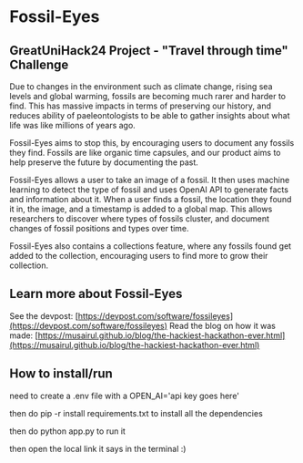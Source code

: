 # Fossil-Eyes

## GreatUniHack24 Project - "Travel through time" Challenge

Due to changes in the environment such as climate change, rising sea levels and global warming, fossils are becoming much rarer and harder to find. This has massive impacts in terms of preserving our history, and reduces ability of paeleontologists to be able to gather insights about what life was like millions of years ago. 

Fossil-Eyes aims to stop this, by encouraging users to document any fossils they find. Fossils are like organic time capsules, and our product aims to help preserve the future by documenting the past.

Fossil-Eyes allows a user to take an image of a fossil. It then uses machine learning to detect the type of fossil and uses OpenAI API to generate facts and information about it. When a user finds a fossil, the location they found it in, the image, and a timestamp is added to a global map. This allows researchers to discover where types of fossils cluster, and document changes of fossil positions and types over time.

Fossil-Eyes also contains a collections feature, where any fossils found get added to the collection, encouraging users to find more to grow their collection.

## Learn more about Fossil-Eyes
See the devpost: [https://devpost.com/software/fossileyes](https://devpost.com/software/fossileyes)
Read the blog on how it was made: [https://musairul.github.io/blog/the-hackiest-hackathon-ever.html](https://musairul.github.io/blog/the-hackiest-hackathon-ever.html)


## How to install/run
need to create a .env file with a OPEN_AI='api key goes here' 

then do pip -r install requirements.txt to install all the dependencies

then do python app.py to run it

then open the local link it says in the terminal :)
